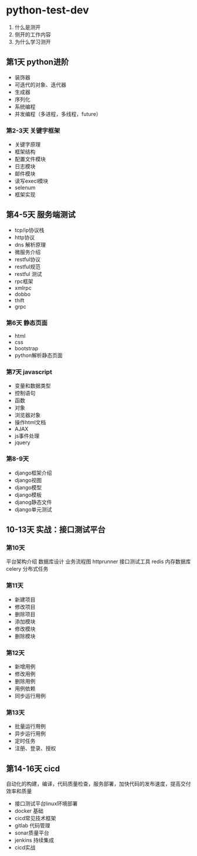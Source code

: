 # python-test-dev
1. 什么是测开
2. 侧开的工作内容
3. 为什么学习测开

##  第1天 python进阶
* 装饰器
* 可迭代的对象、迭代器
* 生成器
* 序列化
* 系统编程
* 并发编程（多进程，多线程，future）

### 第2-3天 关键字框架
* 关键字原理
* 框架结构
* 配置文件模块
* 日志模块
* 邮件模块
* 读写execl模块
* selenum
* 框架实现

## 第4-5天 服务端测试
* tcp/ip协议栈
* http协议
* dns 解析原理
* 微服务介绍
* restful协议
* restful规范
* restful 测试
* rpc框架
* xmlrpc
* dobbo
* thift
* grpc

### 第6天 静态页面
* html
* css
* bootstrap
* python解析静态页面

### 第7天  javascript
* 变量和数据类型
* 控制语句
* 函数
* 对象
* 浏览器对象
* 操作html文档
* AJAX
* js事件处理
* jquery

### 第8-9天
* django框架介绍
* django视图
* django模型
* django模板
* djanog静态文件
* django单元测试

## 10-13天 实战：接口测试平台
### 第10天
平台架构介绍
数据库设计
业务流程图
httprunner 接口测试工具
redis 内存数据库
celery 分布式任务

### 第11天
* 新建项目
* 修改项目
* 删除项目
* 添加模块
* 修改模块
* 删除模块

### 第12天
* 新增用例
* 修改用例
* 删除用例
* 用例依赖
* 同步运行用例

### 第13天
* 批量运行用例
* 异步运行用例
* 定时任务
* 注册、登录、授权

## 第14-16天 cicd
自动化的构建，编译，代码质量检查，服务部署，加快代码的发布速度，提高交付效率和质量

* 接口测试平台linux环境部署
* docker 基础
* cicd常见技术框架
* gitlab 代码管理
* sonar质量平台
* jenkins 持续集成
* cicd实战
